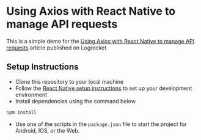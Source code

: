 # Using Axios with React Native to manage API requests

This is a simple demo for the [Using Axios with React Native to manage API requests](https://blog.logrocket.com/using-axios-react-native-manage-api-requests/) article published on Logrocket.

## Setup Instructions

- Clone this repository to your local machine
- Follow the [React Native setup instructions](https://reactnative.dev/docs/environment-setup) to set up your development environment
- Install dependencies using the command below

```sh
npm install 
```

- Use one of the scripts in the `package.json` file to start the project for Android, IOS, or the Web.
